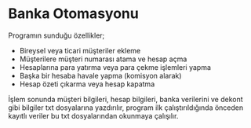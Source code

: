 # Banka Otomasyonu
Programın sunduğu özellikler;

-	Bireysel veya ticari müşteriler ekleme
-	Müşterilere müşteri numarası atama ve hesap açma
-	Hesaplarına para yatırma veya para çekme işlemleri yapma
-	Başka bir hesaba havale yapma (komisyon alarak)
-	Hesap özeti çıkarma veya hesap kapatma 

İşlem sonunda müşteri bilgileri, hesap bilgileri, banka verilerini ve dekont gibi bilgiler txt dosyalarına yazdırılır, program ilk çalıştırıldığında önceden kayıtlı veriler bu txt dosyalarından okunmaya çalışılır.

